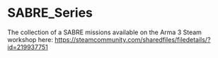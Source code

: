 # SABRE_Series
The collection of a SABRE missions available on the Arma 3 Steam workshop here: https://steamcommunity.com/sharedfiles/filedetails/?id=219937751
